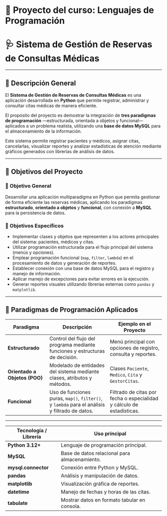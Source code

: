 # 📘 Proyecto del curso: Lenguajes de Programación  
# 🩺 Sistema de Gestión de Reservas de Consultas Médicas

---

## 📖 Descripción General

El **Sistema de Gestión de Reservas de Consultas Médicas** es una aplicación desarrollada en **Python** que permite registrar, administrar y consultar citas médicas de manera eficiente.  

El propósito del proyecto es demostrar la integración de **tres paradigmas de programación** —estructurada, orientada a objetos y funcional— aplicados a un problema realista, utilizando una **base de datos MySQL** para el almacenamiento de la información.

Este sistema permite registrar pacientes y médicos, asignar citas, cancelarlas, visualizar reportes y analizar estadísticas de atención mediante gráficos generados con librerías de análisis de datos.

---

## 🎯 Objetivos del Proyecto

### 🔹 Objetivo General
Desarrollar una aplicación multiparadigma en Python que permita gestionar de forma eficiente las reservas médicas, aplicando los paradigmas **estructurado**, **orientado a objetos** y **funcional**, con conexión a **MySQL** para la persistencia de datos.

### 🔹 Objetivos Específicos
- Implementar clases y objetos que representen a los actores principales del sistema: pacientes, médicos y citas.  
- Utilizar programación estructurada para el flujo principal del sistema (menús y opciones).  
- Emplear programación funcional (`map`, `filter`, `lambda`) en el procesamiento de datos y generación de reportes.  
- Establecer conexión con una base de datos MySQL para el registro y manejo de información.  
- Aplicar manejo de excepciones para evitar errores en la ejecución.  
- Generar reportes visuales utilizando librerías externas como `pandas` y `matplotlib`.

---

## 🧠 Paradigmas de Programación Aplicados

| Paradigma | Descripción | Ejemplo en el Proyecto |
|------------|--------------|------------------------|
| **Estructurado** | Control del flujo del programa mediante funciones y estructuras de decisión. | Menú principal con opciones de registro, consulta y reportes. |
| **Orientado a Objetos (POO)** | Modelado de entidades del sistema mediante clases, atributos y métodos. | Clases `Paciente`, `Medico`, `Cita` y `GestorCitas`. |
| **Funcional** | Uso de funciones puras, `map()`, `filter()`, y `lambda` para el análisis y filtrado de datos. | Filtrado de citas por fecha o especialidad y cálculo de estadísticas. |

---

| Tecnología / Librería | Uso principal                                 |
| ---------------------- | --------------------------------------------- |
| **Python 3.12+**       | Lenguaje de programación principal.           |
| **MySQL**              | Base de datos relacional para almacenamiento. |
| **mysql.connector**    | Conexión entre Python y MySQL.                |
| **pandas**             | Análisis y manipulación de datos.             |
| **matplotlib**         | Visualización gráfica de reportes.            |
| **datetime**           | Manejo de fechas y horas de las citas.        |
| **tabulate**           | Mostrar datos en formato tabular en consola.  |


